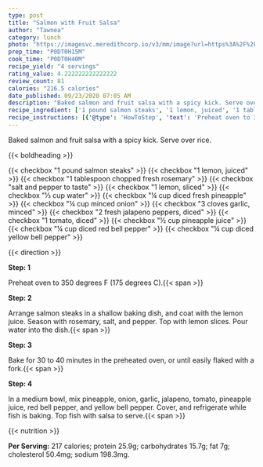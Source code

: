 ```yaml
---
type: post
title: "Salmon with Fruit Salsa"
author: "Tawnea"
category: lunch
photo: "https://imagesvc.meredithcorp.io/v3/mm/image?url=https%3A%2F%2Fimages.media-allrecipes.com%2Fuserphotos%2F8248410.jpg"
prep_time: "P0DT0H15M"
cook_time: "P0DT0H40M"
recipe_yield: "4 servings"
rating_value: 4.222222222222222
review_count: 81
calories: "216.5 calories"
date_published: 09/23/2020 07:05 AM
description: "Baked salmon and fruit salsa with a spicy kick. Serve over rice."
recipe_ingredient: ['1 pound salmon steaks', '1 lemon, juiced', '1 tablespoon chopped fresh rosemary', 'salt and pepper to taste', '1 lemon, sliced', '⅓ cup water', '¼ cup diced fresh pineapple', '¼ cup minced onion', '3 cloves garlic, minced', '2 fresh jalapeno peppers, diced', '1 tomato, diced', '½ cup pineapple juice', '¼ cup diced red bell pepper', '¼ cup diced yellow bell pepper']
recipe_instructions: [{'@type': 'HowToStep', 'text': 'Preheat oven to 350 degrees F (175 degrees C).\n'}, {'@type': 'HowToStep', 'text': 'Arrange salmon steaks in a shallow baking dish, and coat with the lemon juice. Season with rosemary, salt, and pepper. Top with lemon slices. Pour water into the dish.\n'}, {'@type': 'HowToStep', 'text': 'Bake for 30 to 40 minutes in the preheated oven, or until easily flaked with a fork.\n'}, {'@type': 'HowToStep', 'text': 'In a medium bowl, mix pineapple, onion, garlic, jalapeno, tomato, pineapple juice, red bell pepper, and yellow bell pepper. Cover, and refrigerate while fish is baking. Top fish with salsa to serve.\n'}]
---
```


Baked salmon and fruit salsa with a spicy kick. Serve over rice. 

{{< boldheading >}}

{{< checkbox "1 pound salmon steaks" >}}
{{< checkbox "1  lemon, juiced" >}}
{{< checkbox "1 tablespoon chopped fresh rosemary" >}}
{{< checkbox "salt and pepper to taste" >}}
{{< checkbox "1  lemon, sliced" >}}
{{< checkbox "⅓ cup water" >}}
{{< checkbox "¼ cup diced fresh pineapple" >}}
{{< checkbox "¼ cup minced onion" >}}
{{< checkbox "3 cloves garlic, minced" >}}
{{< checkbox "2  fresh jalapeno peppers, diced" >}}
{{< checkbox "1  tomato, diced" >}}
{{< checkbox "½ cup pineapple juice" >}}
{{< checkbox "¼ cup diced red bell pepper" >}}
{{< checkbox "¼ cup diced yellow bell pepper" >}}


{{< direction >}}

**Step: 1**

Preheat oven to 350 degrees F (175 degrees C).{{< span >}}

**Step: 2**

Arrange salmon steaks in a shallow baking dish, and coat with the lemon juice. Season with rosemary, salt, and pepper. Top with lemon slices. Pour water into the dish.{{< span >}}

**Step: 3**

Bake for 30 to 40 minutes in the preheated oven, or until easily flaked with a fork.{{< span >}}

**Step: 4**

In a medium bowl, mix pineapple, onion, garlic, jalapeno, tomato, pineapple juice, red bell pepper, and yellow bell pepper. Cover, and refrigerate while fish is baking. Top fish with salsa to serve.{{< span >}}

{{< nutrition >}}

**Per Serving:** 217 calories; protein 25.9g; carbohydrates 15.7g; fat 7g; cholesterol 50.4mg; sodium 198.3mg.